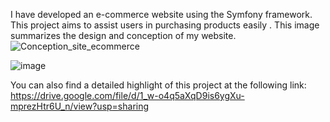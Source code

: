 I have developed an e-commerce website using the Symfony framework. This project aims to assist users in purchasing products easily .
This image summarizes the design and conception of my website.
![Conception_site_ecommerce](https://github.com/user-attachments/assets/c75e9492-6895-42a7-bf41-3b594f664615)


![image](https://github.com/user-attachments/assets/f6fa4280-0710-4d49-ad5b-d1166b171a21)


You can also find a detailed highlight of this project at the following link:
https://drive.google.com/file/d/1_w-o4q5aXqD9is6ygXu-mprezHtr6U_n/view?usp=sharing


